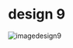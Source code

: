# design 9

![imagedesign9](https://github.com/slowy07/uiDesign/blob/main/design9/screenDesign9.png?raw=true)
